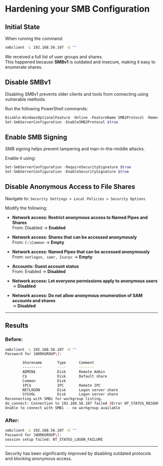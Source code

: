# Hardening your SMB Configuration

## Initial State
When running the command:
```bash
smbclient -L 192.168.56.107 -U ""
```
We received a full list of user groups and shares.  
This happened because **SMBv1** is outdated and insecure, making it easy to enumerate shares.

## Disable SMBv1
Disabling SMBv1 prevents older clients and tools from connecting using vulnerable methods.

Run the following PowerShell commands:
```powershell
Disable-WindowsOptionalFeature -Online -FeatureName SMB1Protocol -Remove
Set-SmbServerConfiguration -EnableSMB2Protocol $true
```

## Enable SMB Signing
SMB signing helps prevent tampering and man-in-the-middle attacks.

Enable it using:
```powershell
Set-SmbServerConfiguration -RequireSecuritySignature $true
Set-SmbServerConfiguration -EnableSecuritySignature $true
```

## Disable Anonymous Access to File Shares
Navigate to:
`Security Settings > Local Policies > Security Options`

Modify the following:

- **Network access: Restrict anonymous access to Named Pipes and Shares**  
  From: Disabled → **Enabled**

- **Network access: Shares that can be accessed anonymously**  
  From: `C:\Common` → **Empty**

- **Network access: Named Pipes that can be accessed anonymously**  
  From: `netlogon, samr, Isarpc` → **Empty**

- **Accounts: Guest account status**  
  From: Enabled → **Disabled**

- **Network access: Let everyone permissions apply to anonymous users**  
  → **Disabled**

- **Network access: Do not allow anonymous enumeration of SAM accounts and shares**  
  → **Disabled**

---

## Results

### Before:
```bash
smbclient -L 192.168.56.107 -U ""
Password for [WORKGROUP\]:

        Sharename       Type      Comment
        ---------       ----      -------
        ADMIN$          Disk      Remote Admin
        C$              Disk      Default share
        Common          Disk      
        IPC$            IPC       Remote IPC
        NETLOGON        Disk      Logon server share 
        SYSVOL          Disk      Logon server share 
Reconnecting with SMB1 for workgroup listing.
do_connect: Connection to 192.168.56.107 failed (Error NT_STATUS_RESOURCE_NAME_NOT_FOUND)
Unable to connect with SMB1 -- no workgroup available
```

### After:
```bash
smbclient -L 192.168.56.107 -U ""
Password for [WORKGROUP\]:
session setup failed: NT_STATUS_LOGON_FAILURE
```
---

Security has been significantly improved by disabling outdated protocols and blocking anonymous access.
